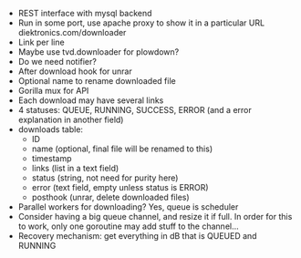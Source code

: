 * REST interface with mysql backend
* Run in some port, use apache proxy to show it in a particular URL diektronics.com/downloader
* Link per line
* Maybe use tvd.downloader for plowdown?
* Do we need notifier?
* After download hook for unrar
* Optional name to rename downloaded file
* Gorilla mux for API
* Each download may have several links
* 4 statuses: QUEUE, RUNNING, SUCCESS, ERROR (and a error explanation in another field)
* downloads table:
  * ID
  * name (optional, final file will be renamed to this)
  * timestamp
  * links (list in a text field)
  * status (string, not need for purity here)
  * error (text field, empty unless status is ERROR)
  * posthook (unrar, delete downloaded files)
* Parallel workers for downloading? Yes, queue is scheduler
* Consider having a big queue channel, and resize it if full. In order for this to work, only one goroutine may add stuff to the channel...
* Recovery mechanism: get everything in dB that is QUEUED and RUNNING